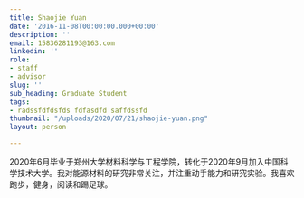 ```yaml
---
title: Shaojie Yuan
date: '2016-11-08T00:00:00.000+00:00'
description: ''
email: 15836281193@163.com
linkedin: ''
role:
- staff
- advisor
slug: ''
sub_heading: Graduate Student
tags:
- radssfdfdsfds fdfasdfd saffdssfd
thumbnail: "/uploads/2020/07/21/shaojie-yuan.png"
layout: person

---
```

2020年6月毕业于郑州大学材料科学与工程学院，转化于2020年9月加入中国科学技术大学。我对能源材料的研究非常关注，并注重动手能力和研究实验。我喜欢跑步，健身，阅读和踢足球。